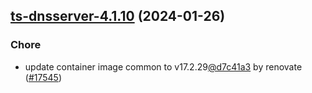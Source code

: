 

## [ts-dnsserver-4.1.10](https://github.com/truecharts/charts/compare/ts-dnsserver-4.1.9...ts-dnsserver-4.1.10) (2024-01-26)

### Chore



- update container image common to v17.2.29[@d7c41a3](https://github.com/d7c41a3) by renovate ([#17545](https://github.com/truecharts/charts/issues/17545))